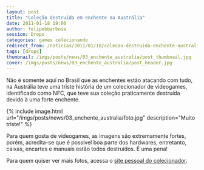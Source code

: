 ```yaml
---
layout: post
title: "Coleção destruída em enchente na Austrália"
date: 2011-01-18 19:00
author: felipebbarbosa
session: Drops
categories: games colecionando
redirect_from: /noticias/2011/01/18/colecao-destruida-enchente-australia.html
tags: [drops]
thumbnail: /imgs/posts/news/03_enchente_australia/post_thumbnail.jpg
cover: /imgs/posts/news/03_enchente_australia/post_header.jpg
---
```


Não é somente aqui no Brasil que as enchentes estão atacando com tudo, na Austrália teve uma triste
história de um colecionador de videogames, identificado como NFC, que teve sua coleção praticamente
destruída devido à uma forte enchente.

<!--more-->

{% include image.html url="/imgs/posts/news/03_enchente_australia/foto.jpg" description="Muito triste!" %}

Para quem gosta de videogames, as imagens são extremamente fortes, porém, acredita-se que é possível
boa parte dos hardwares, entretanto, caixas, encartes e manuais estão todos destruídos. É uma pena!

Para quem quiser ver mais fotos, acessa o [site pessoal do colecionador](http://goo.gl/GUEcT).
